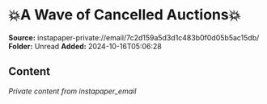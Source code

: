 # 💥A Wave of Cancelled Auctions💥

**Source:** instapaper-private://email/7c2d159a5d3d1c483b0f0d05b5ac15db/
**Folder:** Unread
**Added:** 2024-10-16T05:06:28




## Content
*Private content from instapaper_email*
